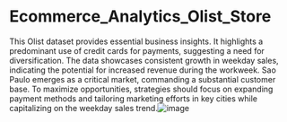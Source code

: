 # Ecommerce_Analytics_Olist_Store
This Olist dataset provides essential business insights. It highlights a predominant use of credit cards for payments, suggesting a need for diversification. The data showcases consistent growth in weekday sales, indicating the potential for increased revenue during the workweek. Sao Paulo emerges as a critical market, commanding a substantial customer base. To maximize opportunities, strategies should focus on expanding payment methods and tailoring marketing efforts in key cities while capitalizing on the weekday sales trend.![image](https://github.com/yogeshchaurasia95/Ecommerce_Analytics_Olist_Store/assets/154591575/0fb27267-16fb-4d6f-8d68-701f7be7938e)
